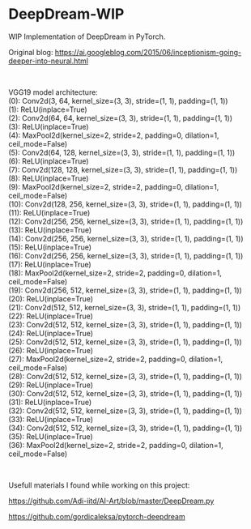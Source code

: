 # DeepDream-WIP

WIP Implementation of DeepDream in PyTorch.

Original blog: https://ai.googleblog.com/2015/06/inceptionism-going-deeper-into-neural.html

<br>

VGG19 model architecture: \
  (0): Conv2d(3, 64, kernel_size=(3, 3), stride=(1, 1), padding=(1, 1)) \
  (1): ReLU(inplace=True) \
  (2): Conv2d(64, 64, kernel_size=(3, 3), stride=(1, 1), padding=(1, 1)) \
  (3): ReLU(inplace=True) \
  (4): MaxPool2d(kernel_size=2, stride=2, padding=0, dilation=1, ceil_mode=False) \
  (5): Conv2d(64, 128, kernel_size=(3, 3), stride=(1, 1), padding=(1, 1)) \
  (6): ReLU(inplace=True) \
  (7): Conv2d(128, 128, kernel_size=(3, 3), stride=(1, 1), padding=(1, 1)) \
  (8): ReLU(inplace=True) \
  (9): MaxPool2d(kernel_size=2, stride=2, padding=0, dilation=1, ceil_mode=False) \
  (10): Conv2d(128, 256, kernel_size=(3, 3), stride=(1, 1), padding=(1, 1)) \
  (11): ReLU(inplace=True) \
  (12): Conv2d(256, 256, kernel_size=(3, 3), stride=(1, 1), padding=(1, 1)) \
  (13): ReLU(inplace=True) \
  (14): Conv2d(256, 256, kernel_size=(3, 3), stride=(1, 1), padding=(1, 1)) \
  (15): ReLU(inplace=True) \
  (16): Conv2d(256, 256, kernel_size=(3, 3), stride=(1, 1), padding=(1, 1)) \
  (17): ReLU(inplace=True) \
  (18): MaxPool2d(kernel_size=2, stride=2, padding=0, dilation=1, ceil_mode=False) \
  (19): Conv2d(256, 512, kernel_size=(3, 3), stride=(1, 1), padding=(1, 1)) \
  (20): ReLU(inplace=True) \
  (21): Conv2d(512, 512, kernel_size=(3, 3), stride=(1, 1), padding=(1, 1)) \
  (22): ReLU(inplace=True) \
  (23): Conv2d(512, 512, kernel_size=(3, 3), stride=(1, 1), padding=(1, 1)) \
  (24): ReLU(inplace=True) \
  (25): Conv2d(512, 512, kernel_size=(3, 3), stride=(1, 1), padding=(1, 1)) \
  (26): ReLU(inplace=True) \
  (27): MaxPool2d(kernel_size=2, stride=2, padding=0, dilation=1, ceil_mode=False) \
  (28): Conv2d(512, 512, kernel_size=(3, 3), stride=(1, 1), padding=(1, 1)) \
  (29): ReLU(inplace=True) \
  (30): Conv2d(512, 512, kernel_size=(3, 3), stride=(1, 1), padding=(1, 1)) \
  (31): ReLU(inplace=True) \
  (32): Conv2d(512, 512, kernel_size=(3, 3), stride=(1, 1), padding=(1, 1)) \
  (33): ReLU(inplace=True) \
  (34): Conv2d(512, 512, kernel_size=(3, 3), stride=(1, 1), padding=(1, 1)) \
  (35): ReLU(inplace=True) \
  (36): MaxPool2d(kernel_size=2, stride=2, padding=0, dilation=1, ceil_mode=False) 



<br>

Usefull materials I found while working on this project:

https://github.com/Adi-iitd/AI-Art/blob/master/DeepDream.py

https://github.com/gordicaleksa/pytorch-deepdream
